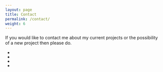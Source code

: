 ```yaml
---
layout: page
title: Contact
permalink: /contact/
weight: 6
---
```

If you would like to contact me about my current projects or the possibility of a new project then please do.

<a href="https://www.instagram.com/pkkent/?hl=en">
<ul class="contact-social">
<li>
  <a href="https://www.instagram.com/pkkent/?hl=en">
<div class="icon-black insta">
  <span class="link-spanner"></span>
</div>
</li>

<li>
<a href="https://github.com/paulkennethkent">
<div class="icon-black github"><span class="link-spanner"></span>
</div>
  </a>
</li>


<li>
<a href="https://twitter.com/paulkennethkent">
<div class="icon-black twitter"><span class="link-spanner"></span>
</div>
  </a>
</li>

<li>
<a href="https://uk.linkedin.com/in/paul-kent-b8875545">
<div class="icon-black linkedin"><span class="link-spanner"></span>
</div>
  </a>
</li>
</ul>
